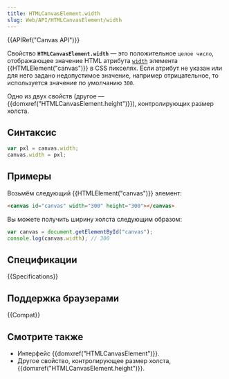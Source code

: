 ```yaml
---
title: HTMLCanvasElement.width
slug: Web/API/HTMLCanvasElement/width
---
```


{{APIRef("Canvas API")}}

Свойство **`HTMLCanvasElement.width`** — это положительное
`целое число`, отображающее значение HTML атрибута [`width`](/ru/docs/Web/HTML/Element/canvas#width) элемента {{HTMLElement("canvas")}} в CSS пикселях.
Если атрибут не указан или для него задано недопустимое значение, например отрицательное, то используется значение по умолчанию `300`.

Одно из двух свойств (другое — {{domxref("HTMLCanvasElement.height")}}), контролирующих размер холста.

## Синтаксис

```js
var pxl = canvas.width;
canvas.width = pxl;
```

## Примеры

Возьмём следующий {{HTMLElement("canvas")}} элемент:

```html
<canvas id="canvas" width="300" height="300"></canvas>
```

Вы можете получить ширину холста следующим образом:

```js
var canvas = document.getElementById("canvas");
console.log(canvas.width); // 300
```

## Спецификации

{{Specifications}}

## Поддержка браузерами

{{Compat}}

## Смотрите также

- Интерфейс {{domxref("HTMLCanvasElement")}}.
- Другое свойство, контролирующее размер холста,
  {{domxref("HTMLCanvasElement.height")}}.
